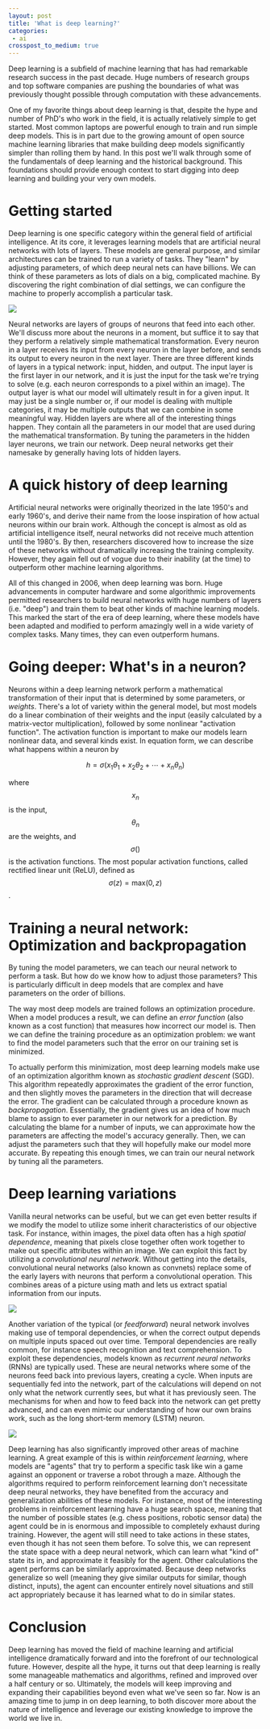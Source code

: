 ```yaml
---
layout: post
title: 'What is deep learning?'
categories:
 - ai
crosspost_to_medium: true
---
```


Deep learning is a subfield of machine learning that has had remarkable research
success in the past decade. Huge numbers of research groups and top software
companies are pushing the boundaries of what was previously thought possible
through computation with these advancements.

One of my favorite things about deep learning is that, despite the hype and
number of PhD's who work in the field, it is actually relatively simple to get
started. Most common laptops are powerful enough to train and run simple deep
models. This is in part due to the growing amount of open source machine
learning libraries that make building deep models significantly simpler than
rolling them by hand. In this post we'll walk through some of the fundamentals
of deep learning and the historical background. This foundations should provide
enough context to start digging into deep learning and building your very own
models.


# Getting started

Deep learning is one specific category within the general field of artificial
intelligence. At its core, it leverages learning models that are artificial
neural networks with lots of layers. These models are general purpose, and
similar architectures can be trained to run a variety of tasks. They "learn" by
adjusting parameters, of which deep neural nets can have billions. We can think
of these parameters as lots of dials on a big, complicated machine. By
discovering the right combination of dial settings, we can configure the machine
to properly accomplish a particular task.

<img src="{{site.url}}/images/tf/ann.jpeg" style="display:block;margin:0 auto;">

Neural networks are layers of groups of neurons that feed into each other. We'll
discuss more about the neurons in a moment, but suffice it to say that they
perform a relatively simple mathematical transformation. Every neuron in a layer
receives its input from every neuron in the layer before, and sends its output
to every neuron in the next layer. There are three different kinds of layers in
a typical network: input, hidden, and output. The input layer is the first layer
in our network, and it is just the input for the task we're trying to solve
(e.g. each neuron corresponds to a pixel within an image). The output layer is
what our model will ultimately result in for a given input. It may just be a
single number or, if our model is dealing with multiple categories, it may be
multiple outputs that we can combine in some meaningful way. Hidden layers are
where all of the interesting things happen. They contain all the parameters in
our model that are used during the mathematical transformation. By tuning the
parameters in the hidden layer neurons, we train our network. Deep neural
networks get their namesake by generally having lots of hidden layers.

# A quick history of deep learning

Artificial neural networks were originally theorized in the late 1950's and
early 1960's, and derive their name from the loose inspiration of how actual
neurons within our brain work. Although the concept is almost as old as
artificial intelligence itself, neural networks did not receive much attention
until the 1980's. By then, researchers discovered how to increase the size of
these networks without dramatically increasing the training complexity.
However, they again fell out of vogue due to their inability (at the time) to
outperform other machine learning algorithms.

All of this changed in 2006, when deep learning was born. Huge advancements in
computer hardware and some algorithmic improvements permitted researchers to
build neural networks with huge numbers of layers (i.e. "deep") and train them
to beat other kinds of machine learning models. This marked the start of the era
of deep learning, where these models have been adapted and modified to perform
amazingly well in a wide variety of complex tasks. Many times, they can even
outperform humans.

# Going deeper: What's in a neuron?

Neurons within a deep learning network perform a mathematical transformation of
their input that is determined by some parameters, or _weights_. There's a lot
of variety within the general model, but most models do a linear combination of
their weights and the input (easily calculated by a matrix-vector
multiplication), followed by some nonlinear "activation function". The
activation function is important to make our models learn nonlinear data, and
several kinds exist. In equation form, we can describe what happens within a
neuron by

$$
h = \sigma(x_1\theta_1 + x_2\theta_2 + \cdots + x_n\theta_n)
$$

where $$x_n$$ is the input, $$\theta_n$$ are the weights, and $$\sigma()$$ is
the activation functions. The most popular activation
functions, called rectified linear unit (ReLU), defined as $$\sigma(z) =
\text{max}(0, z)$$.

# Training a neural network: Optimization and backpropagation

By tuning the model parameters, we can teach our neural network to perform
a task. But how do we know how to adjust those parameters? This is particularly
difficult in deep models that are complex and have parameters on the order of
billions.

The way most deep models are trained follows an optimization procedure. When a
model produces a result, we can define an _error function_ (also known as a cost
function) that measures how incorrect our model is. Then we can define the
training procedure as an optimization problem: we want to find the model
parameters such that the error on our training set is minimized.

To actually perform this minimization, most deep learning models make use of an
optimization algorithm known as _stochastic gradient descent_ (SGD). This
algorithm repeatedly approximates the gradient of the error function, and then
slightly moves the parameters in the direction that will decrease the error. The
gradient can be calculated through a procedure known as _backpropagation_.
Essentially, the gradient gives us an idea of how much blame to assign to ever
parameter in our network for a prediction. By calculating the blame for a number
of inputs, we can approximate how the parameters are affecting the model's
accuracy generally. Then, we can adjust the parameters such that they will
hopefully make our model more accurate. By repeating this enough times, we can
train our neural network by tuning all the parameters.

# Deep learning variations

Vanilla neural networks can be useful, but we can get even better results if we
modify the model to utilize some inherit characteristics of our objective task.
For instance, within images, the pixel data often has a high _spatial
dependence_, meaning that pixels close together often work together to make out
specific attributes within an image. We can exploit this fact by utilizing a
_convolutional neural network_. Without getting into the details, convolutional
neural networks (also known as convnets) replace some of the early layers with
neurons that perform a convolutional operation. This combines areas of a picture
using math and lets us extract spatial information from our inputs.

<img src="{{site.url}}/images/tf/convnet.png" style="display:block;margin:0 auto;">

Another variation of the typical (or _feedforward_) neural network involves
making use of temporal dependencies, or when the correct output depends on
multiple inputs spaced out over time. Temporal dependencies are really common,
for instance speech recognition and text comprehension. To exploit these
dependencies, models known as _recurrent neural networks_ (RNNs) are typically
used. These are neural networks where some of the neurons feed back into
previous layers, creating a cycle. When inputs are sequentially fed into the
network, part of the calculations will depend on not only what the network
currently sees, but what it has previously seen. The mechanisms for when and how
to feed back into the network can get pretty advanced, and can even mimic our
understanding of how our own brains work, such as the long short-term memory
(LSTM) neuron.

<img src="{{site.url}}/images/tf/rnn.gif" style="display:block;margin:0 auto;">

Deep learning has also significantly improved other areas of machine learning. A
great example of this is within _reinforcement learning_, where models are
"agents" that try to perform a specific task like win a game against an opponent
or traverse a robot through a maze. Although the algorithms required to perform
reinforcement learning don't necessitate deep neural networks, they have
benefited from the accuracy and generalization abilities of these models. For
instance, most of the interesting problems in reinforcement learning have a huge
search space, meaning that the number of possible states (e.g. chess positions,
robotic sensor data) the agent could be in is enormous and impossible to
completely exhaust during training. However, the agent will still need to take
actions in these states, even though it has not seen them before. To solve this,
we can represent the state space with a deep neural network, which can learn
what "kind of" state its in, and approximate it feasibly for the agent. Other
calculations the agent performs can be similarly approximated. Because deep
networks generalize so well (meaning they give similar outputs for similar,
though distinct, inputs), the agent can encounter entirely novel situations and
still act appropriately because it has learned what to do in similar states.

# Conclusion

Deep learning has moved the field of machine learning and artificial
intelligence dramatically forward and into the forefront of our technological
future. However, despite all the hype, it turns out that deep learning is really
some manageable mathematics and algorithms, refined and improved over a half
century or so. Ultimately, the models will keep improving and expanding their
capabilities beyond even what we've seen so far. Now is an amazing time to jump
in on deep learning, to both discover more about the nature of intelligence and
leverage our existing knowledge to improve the world we live in.

